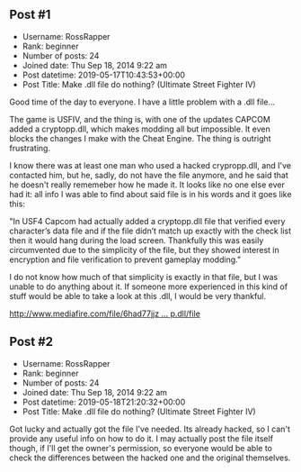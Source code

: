 ## Post #1
- Username: RossRapper
- Rank: beginner
- Number of posts: 24
- Joined date: Thu Sep 18, 2014 9:22 am
- Post datetime: 2019-05-17T10:43:53+00:00
- Post Title: Make .dll file do nothing? (Ultimate Street Fighter IV)

Good time of the day to everyone. I have a little problem with a .dll file...

The game is USFIV, and the thing is, with one of the updates CAPCOM added a cryptopp.dll, which makes modding all but impossible. It even blocks the changes I make with the Cheat Engine. The thing is outright frustrating.

I know there was at least one man who used a hacked crypropp.dll, and I've contacted him, but he, sadly, do not have the file anymore, and he said that he doesn't really rememeber how he made it. It looks like no one else ever had it: all info I was able to find about said file is in his words and it goes like this:

"In USF4 Capcom had actually added a cryptopp.dll file that verified every character’s data file and if the file didn’t match up exactly with the check list then it would hang during the load screen. Thankfully this was easily circumvented due to the simplicity of the file, but they showed interest in encryption and file verification to prevent gameplay modding."

I do not know how much of that simplicity is exactly in that file, but I was unable to do anything about it. If someone more experienced in this kind of stuff would be able to take a look at this .dll, I would be very thankful.

[http://www.mediafire.com/file/6had77jjz ... p.dll/file](http://www.mediafire.com/file/6had77jjzhsd654/cryptopp.dll/file)
## Post #2
- Username: RossRapper
- Rank: beginner
- Number of posts: 24
- Joined date: Thu Sep 18, 2014 9:22 am
- Post datetime: 2019-05-18T21:20:32+00:00
- Post Title: Make .dll file do nothing? (Ultimate Street Fighter IV)

Got lucky and actually got the file I've needed. Its already hacked, so I can't provide any useful info on how to do it. I may actually post the file itself though, if I'll get the owner's permission, so everyone would be able to check the differences between the hacked one and the original themselves.
